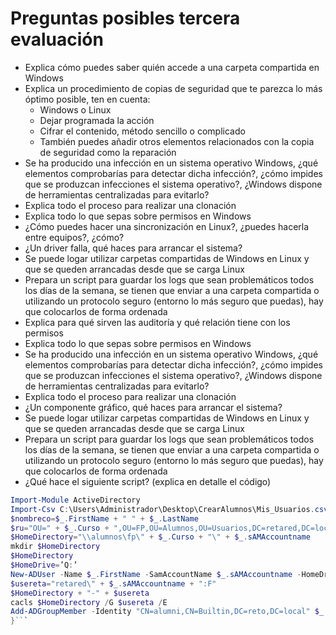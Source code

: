 # Preguntas posibles tercera evaluación

- Explica cómo puedes saber quién accede a una carpeta compartida en Windows
- Explica un procedimiento de copias de seguridad que te parezca lo más óptimo posible, ten en cuenta:
  - Windows o Linux
  - Dejar programada la acción
  - Cifrar el contenido, método sencillo o complicado
  - También puedes añadir otros elementos relacionados con la copia de seguridad como la reparación
- Se ha producido una infección en un sistema operativo Windows, ¿qué elementos comprobarías para detectar dicha infección?, ¿cómo impides que se produzcan infecciones el sistema operativo?, ¿Windows dispone de herramientas centralizadas para evitarlo?
- Explica todo el proceso para realizar una clonación
- Explica todo lo que sepas sobre permisos en Windows
- ¿Cómo puedes hacer una sincronización en Linux?, ¿puedes hacerla entre equipos?, ¿cómo?
- ¿Un driver falla, qué haces para arrancar el sistema?
- Se puede logar utilizar carpetas compartidas de Windows en Linux y que se queden arrancadas desde que se carga Linux
- Prepara un script para guardar los logs que sean problemáticos todos los días de la semana, se tienen que enviar a una carpeta compartida o utilizando un protocolo seguro (entorno lo más seguro que puedas), hay que colocarlos de forma ordenada
- Explica para qué sirven las auditoría y qué relación tiene con los permisos
- Explica todo lo que sepas sobre permisos en Windows
- Se ha producido una infección en un sistema operativo Windows, ¿qué elementos comprobarías para detectar dicha infección?, ¿cómo impides que se produzcan infecciones el sistema operativo?, ¿Windows dispone de herramientas centralizadas para evitarlo?
- Explica todo el proceso para realizar una clonación
- ¿Un componente gráfico, qué haces para arrancar el sistema?
- Se puede logar utilizar carpetas compartidas de Windows en Linux y que se queden arrancadas desde que se carga Linux
- Prepara un script para guardar los logs que sean problemáticos todos los días de la semana, se tienen que enviar a una carpeta compartida o utilizando un protocolo seguro (entorno lo más seguro que puedas), hay que colocarlos de forma ordenada
- ¿Qué hace el siguiente script? (explica en detalle el código)
```PowerShell
Import-Module ActiveDirectory
Import-Csv C:\Users\Administrador\Desktop\CrearAlumnos\Mis_Usuarios.csv |%{
$nombreco=$_.FirstName + " " + $_.LastName
$ru="OU=" + $_.Curso + ",OU=FP,OU=Alumnos,OU=Usuarios,DC=retared,DC=local"
$HomeDirectory="\\alumnos\fp\" + $_.Curso + "\" + $_.sAMAccountname
mkdir $HomeDirectory
$HomeDirectory
$HomeDrive=’Q:’
New-ADUser -Name $_.FirstName -SamAccountName $_.sAMAccountname -HomeDrive $HomeDrive –HomeDirectory $HomeDirectory -DisplayName $nombreco -Enabled $true -ChangePasswordAtLogon $false -AccountPassword (ConvertTo-SecureString $_.Password -AsPlainText -force) -PassThru -UserPrincipalName $_.sAMAccountname -Path $ru
$usereta="retared\" + $_.sAMAccountname + ":F"
$HomeDirectory + "-" + $usereta
cacls $HomeDirectory /G $usereta /E
Add-ADGroupMember -Identity "CN=alumni,CN=Builtin,DC=reto,DC=local" $_.sAMAccountname
}```
